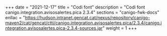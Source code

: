 +++
date        = "2021-12-17"
title       = "Codi font"
description = "Codi font canigo.integration.avisosalertes.pica 2.3.4"
sections    = "canigo-fwk-docs"
enllac		= "https://hudson.intranet.gencat.cat/nexus/repository/canigo-maven2/cat/gencat/ctti/canigo.integration.avisosalertes.pica/2.3.4/canigo.integration.avisosalertes.pica-2.3.4-sources.jar"
weight		= 1
+++
